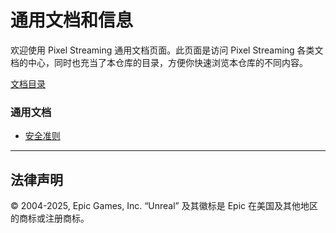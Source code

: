 # 通用文档和信息

欢迎使用 Pixel Streaming 通用文档页面。此页面是访问 Pixel Streaming 各类文档的中心，同时也充当了本仓库的目录，方便你快速浏览本仓库的不同内容。

[文档目录](/README.md#documentation)

### 通用文档

- [安全准则](/Docs/Security-Guidelines.md)

---

## 法律声明
© 2004-2025, Epic Games, Inc. “Unreal” 及其徽标是 Epic 在美国及其他地区的商标或注册商标。
